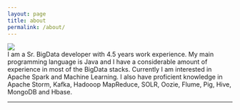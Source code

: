 ```yaml
---
layout: page
title: about
permalink: /about/
---
```


<img class="col one right" src="/img/prof_pic.jpg">

<br/>
	I am a Sr. BigData developer with 4.5 years work experience. My main programming language is Java and I have a considerable amount of experience in most of the BigData stacks. Currently I am interested in Apache Spark and Machine Learning. I also have proficient knowledge in Apache Storm, Kafka, Hadooop MapReduce, SOLR, Oozie, Flume, Pig, Hive, MongoDB and Hbase.
</br>
<hr/>
<br/>
<span class="contacticon center">
	<a href="mailto:vishnu.viswanath25@gmail.com"><i class="fa fa-envelope-square"></i></a>
	<a href="https://github.com/soniclavier" target="_blank"><i class="fa fa-github-square"></i></a>
	<a href="https://www.linkedin.com/in/vishnuviswanath25" target="_blank"><i class="fa fa-linkedin-square"></i></a>
	<a href="http://stackoverflow.com/users/864624/vishnu-viswanath" target="_blank"><i class="fa fa-stack-exchange"></i></a>
</span>

